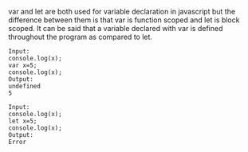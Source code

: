 var and let are both used for variable declaration in javascript but the difference between them is that var is function scoped and let is block scoped. It can be said that a variable declared with var is defined throughout the program as compared to let.

```
Input:
console.log(x);
var x=5;
console.log(x);
Output:
undefined
5
```

```
Input:
console.log(x);
let x=5;
console.log(x);
Output:
Error

```
